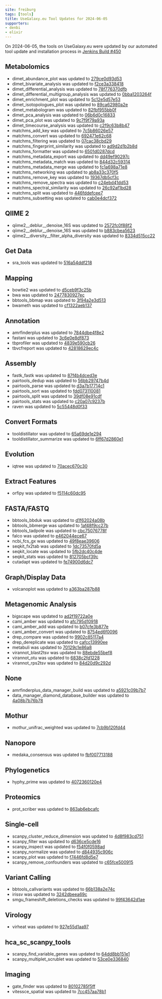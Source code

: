 ```yaml
---
site: freiburg
tags: [tools]
title: UseGalaxy.eu Tool Updates for 2024-06-05
supporters:
- denbi
- elixir
---
```


On 2024-06-05, the tools on UseGalaxy.eu were updated by our automated tool update and installation process in [Jenkins Build #450](https://build.galaxyproject.eu/job/usegalaxy-eu/job/install-tools/#450/)


## Metabolomics

- dimet_abundance_plot was updated to [279ce0d93d53](https://toolshed.g2.bx.psu.edu/view/iuc/dimet_abundance_plot/279ce0d93d53)
- dimet_bivariate_analysis was updated to [f2ce3a338418](https://toolshed.g2.bx.psu.edu/view/iuc/dimet_bivariate_analysis/f2ce3a338418)
- dimet_differential_analysis was updated to [78f776370dfb](https://toolshed.g2.bx.psu.edu/view/iuc/dimet_differential_analysis/78f776370dfb)
- dimet_differential_multigroup_analysis was updated to [0bba1203264f](https://toolshed.g2.bx.psu.edu/view/iuc/dimet_differential_multigroup_analysis/0bba1203264f)
- dimet_enrichment_plot was updated to [5c12e5d57e53](https://toolshed.g2.bx.psu.edu/view/iuc/dimet_enrichment_plot/5c12e5d57e53)
- dimet_isotopologues_plot was updated to [89ca62980a2e](https://toolshed.g2.bx.psu.edu/view/iuc/dimet_isotopologues_plot/89ca62980a2e)
- dimet_metabologram was updated to [82fbf955bb0f](https://toolshed.g2.bx.psu.edu/view/iuc/dimet_metabologram/82fbf955bb0f)
- dimet_pca_analysis was updated to [06b6d0c16833](https://toolshed.g2.bx.psu.edu/view/iuc/dimet_pca_analysis/06b6d0c16833)
- dimet_pca_plot was updated to [9c7f9f79a93a](https://toolshed.g2.bx.psu.edu/view/iuc/dimet_pca_plot/9c7f9f79a93a)
- dimet_timecourse_analysis was updated to [c2f9c63b8b47](https://toolshed.g2.bx.psu.edu/view/iuc/dimet_timecourse_analysis/c2f9c63b8b47)
- matchms_add_key was updated to [7c5b86026e57](https://toolshed.g2.bx.psu.edu/view/recetox/matchms_add_key/7c5b86026e57)
- matchms_convert was updated to [692471e62c68](https://toolshed.g2.bx.psu.edu/view/recetox/matchms_convert/692471e62c68)
- matchms_filtering was updated to [07cac38cbd29](https://toolshed.g2.bx.psu.edu/view/recetox/matchms_filtering/07cac38cbd29)
- matchms_fingerprint_similarity was updated to [ad9d2d1b2b8d](https://toolshed.g2.bx.psu.edu/view/recetox/matchms_fingerprint_similarity/ad9d2d1b2b8d)
- matchms_formatter was updated to [6501d0287dcd](https://toolshed.g2.bx.psu.edu/view/recetox/matchms_formatter/6501d0287dcd)
- matchms_metadata_export was updated to [dd49ef90297c](https://toolshed.g2.bx.psu.edu/view/recetox/matchms_metadata_export/dd49ef90297c)
- matchms_metadata_match was updated to [844d32c59314](https://toolshed.g2.bx.psu.edu/view/recetox/matchms_metadata_match/844d32c59314)
- matchms_metadata_merge was updated to [fc1a698a71e8](https://toolshed.g2.bx.psu.edu/view/recetox/matchms_metadata_merge/fc1a698a71e8)
- matchms_networking was updated to [ab8a33c370f5](https://toolshed.g2.bx.psu.edu/view/recetox/matchms_networking/ab8a33c370f5)
- matchms_remove_key was updated to [19367db5cf3c](https://toolshed.g2.bx.psu.edu/view/recetox/matchms_remove_key/19367db5cf3c)
- matchms_remove_spectra was updated to [c24ebd41dd53](https://toolshed.g2.bx.psu.edu/view/recetox/matchms_remove_spectra/c24ebd41dd53)
- matchms_spectral_similarity was updated to [26c92af1bd28](https://toolshed.g2.bx.psu.edu/view/recetox/matchms_spectral_similarity/26c92af1bd28)
- matchms_split was updated to [446fddefcee7](https://toolshed.g2.bx.psu.edu/view/recetox/matchms_split/446fddefcee7)
- matchms_subsetting was updated to [cab0e4dcf372](https://toolshed.g2.bx.psu.edu/view/recetox/matchms_subsetting/cab0e4dcf372)

## QIIME 2

- qiime2__deblur__denoise_16S was updated to [2572fc0f88f2](https://toolshed.g2.bx.psu.edu/view/q2d2/qiime2__deblur__denoise_16S/2572fc0f88f2)
- qiime2__deblur__denoise_16S was updated to [b883cbea5623](https://toolshed.g2.bx.psu.edu/view/q2d2/qiime2__deblur__denoise_16S/b883cbea5623)
- qiime2__diversity__filter_alpha_diversity was updated to [8334d515cc22](https://toolshed.g2.bx.psu.edu/view/q2d2/qiime2__diversity__filter_alpha_diversity/8334d515cc22)

## Get Data

- sra_tools was updated to [516a54ddf218](https://toolshed.g2.bx.psu.edu/view/iuc/sra_tools/516a54ddf218)

## Mapping

- bowtie2 was updated to [d5ceb9f3c25b](https://toolshed.g2.bx.psu.edu/view/devteam/bowtie2/d5ceb9f3c25b)
- bwa was updated to [2477830927ec](https://toolshed.g2.bx.psu.edu/view/devteam/bwa/2477830927ec)
- bbtools_bbmap was updated to [3f94a2e3d513](https://toolshed.g2.bx.psu.edu/view/iuc/bbtools_bbmap/3f94a2e3d513)
- bwameth was updated to [cf1322aeb137](https://toolshed.g2.bx.psu.edu/view/iuc/bwameth/cf1322aeb137)

## Annotation

- amrfinderplus was updated to [7844dbe4f8e2](https://toolshed.g2.bx.psu.edu/view/iuc/amrfinderplus/7844dbe4f8e2)
- fastani was updated to [3c6e0e8df873](https://toolshed.g2.bx.psu.edu/view/iuc/fastani/3c6e0e8df873)
- tbprofiler was updated to [4839e590cb26](https://toolshed.g2.bx.psu.edu/view/iuc/tbprofiler/4839e590cb26)
- tbvcfreport was updated to [42818629ec4c](https://toolshed.g2.bx.psu.edu/view/iuc/tbvcfreport/42818629ec4c)

## Assembly

- fastk_fastk was updated to [87f4b4dced3e](https://toolshed.g2.bx.psu.edu/view/iuc/fastk_fastk/87f4b4dced3e)
- pairtools_dedup was updated to [56bb29747b4d](https://toolshed.g2.bx.psu.edu/view/iuc/pairtools_dedup/56bb29747b4d)
- pairtools_parse was updated to [d3a7b17714c1](https://toolshed.g2.bx.psu.edu/view/iuc/pairtools_parse/d3a7b17714c1)
- pairtools_sort was updated to [fdd073110081](https://toolshed.g2.bx.psu.edu/view/iuc/pairtools_sort/fdd073110081)
- pairtools_split was updated to [39df08e91cdf](https://toolshed.g2.bx.psu.edu/view/iuc/pairtools_split/39df08e91cdf)
- pairtools_stats was updated to [c20a07c9237b](https://toolshed.g2.bx.psu.edu/view/iuc/pairtools_stats/c20a07c9237b)
- raven was updated to [5c55448d0f33](https://toolshed.g2.bx.psu.edu/view/iuc/raven/5c55448d0f33)

## Convert Formats

- tooldistillator was updated to [65a69de1e294](https://toolshed.g2.bx.psu.edu/view/iuc/tooldistillator/65a69de1e294)
- tooldistillator_summarize was updated to [6ff67d2860e1](https://toolshed.g2.bx.psu.edu/view/iuc/tooldistillator_summarize/6ff67d2860e1)

## Evolution

- iqtree was updated to [70acec670c30](https://toolshed.g2.bx.psu.edu/view/iuc/iqtree/70acec670c30)

## Extract Features

- orfipy was updated to [f5114c60dc95](https://toolshed.g2.bx.psu.edu/view/iuc/orfipy/f5114c60dc95)

## FASTA/FASTQ

- bbtools_bbduk was updated to [d1f62024a08b](https://toolshed.g2.bx.psu.edu/view/iuc/bbtools_bbduk/d1f62024a08b)
- bbtools_bbmerge was updated to [1af48f9cc27b](https://toolshed.g2.bx.psu.edu/view/iuc/bbtools_bbmerge/1af48f9cc27b)
- bbtools_tadpole was updated to [cbc75076778f](https://toolshed.g2.bx.psu.edu/view/iuc/bbtools_tadpole/cbc75076778f)
- falco was updated to [e462044ece67](https://toolshed.g2.bx.psu.edu/view/iuc/falco/e462044ece67)
- ncbi_fcs_gx was updated to [49f8eae39606](https://toolshed.g2.bx.psu.edu/view/iuc/ncbi_fcs_gx/49f8eae39606)
- seqkit_fx2tab was updated to [1dc73570fd5a](https://toolshed.g2.bx.psu.edu/view/iuc/seqkit_fx2tab/1dc73570fd5a)
- seqkit_locate was updated to [5fb2dc40c4de](https://toolshed.g2.bx.psu.edu/view/iuc/seqkit_locate/5fb2dc40c4de)
- seqkit_stats was updated to [812705bcf39c](https://toolshed.g2.bx.psu.edu/view/iuc/seqkit_stats/812705bcf39c)
- cutadapt was updated to [fe74900d6dc7](https://toolshed.g2.bx.psu.edu/view/lparsons/cutadapt/fe74900d6dc7)

## Graph/Display Data

- volcanoplot was updated to [a363ba287b88](https://toolshed.g2.bx.psu.edu/view/iuc/volcanoplot/a363ba287b88)

## Metagenomic Analysis

- bigscape was updated to [ad2f19722a0e](https://toolshed.g2.bx.psu.edu/view/iuc/bigscape/ad2f19722a0e)
- cami_amber was updated to [afc795d10918](https://toolshed.g2.bx.psu.edu/view/iuc/cami_amber/afc795d10918)
- cami_amber_add was updated to [b07cfe3b877e](https://toolshed.g2.bx.psu.edu/view/iuc/cami_amber_add/b07cfe3b877e)
- cami_amber_convert was updated to [8754ed6f0096](https://toolshed.g2.bx.psu.edu/view/iuc/cami_amber_convert/8754ed6f0096)
- drep_compare was updated to [9902c85117a4](https://toolshed.g2.bx.psu.edu/view/iuc/drep_compare/9902c85117a4)
- drep_dereplicate was updated to [cafcc13990ee](https://toolshed.g2.bx.psu.edu/view/iuc/drep_dereplicate/cafcc13990ee)
- metabuli was updated to [70129c1e86a8](https://toolshed.g2.bx.psu.edu/view/iuc/metabuli/70129c1e86a8)
- virannot_blast2tsv was updated to [88ebde55bef8](https://toolshed.g2.bx.psu.edu/view/iuc/virannot_blast2tsv/88ebde55bef8)
- virannot_otu was updated to [6838c2fd1228](https://toolshed.g2.bx.psu.edu/view/iuc/virannot_otu/6838c2fd1228)
- virannot_rps2tsv was updated to [84d20d9c292d](https://toolshed.g2.bx.psu.edu/view/iuc/virannot_rps2tsv/84d20d9c292d)

## None

- amrfinderplus_data_manager_build was updated to [a5921c09b7b7](https://toolshed.g2.bx.psu.edu/view/iuc/amrfinderplus_data_manager_build/a5921c09b7b7)
- data_manager_diamond_database_builder was updated to [4a08b7b76b78](https://toolshed.g2.bx.psu.edu/view/iuc/data_manager_diamond_database_builder/4a08b7b76b78)

## Mothur

- mothur_unifrac_weighted was updated to [7cb9b120fd44](https://toolshed.g2.bx.psu.edu/view/iuc/mothur_unifrac_weighted/7cb9b120fd44)

## Nanopore

- medaka_consensus was updated to [fbf007713188](https://toolshed.g2.bx.psu.edu/view/iuc/medaka_consensus/fbf007713188)

## Phylogenetics

- hyphy_prime was updated to [4072360120e4](https://toolshed.g2.bx.psu.edu/view/iuc/hyphy_prime/4072360120e4)

## Proteomics

- prot_scriber was updated to [863ab6ebcafc](https://toolshed.g2.bx.psu.edu/view/iuc/prot_scriber/863ab6ebcafc)

## Single-cell

- scanpy_cluster_reduce_dimension was updated to [4d8f983cd751](https://toolshed.g2.bx.psu.edu/view/iuc/scanpy_cluster_reduce_dimension/4d8f983cd751)
- scanpy_filter was updated to [d636ce5cde16](https://toolshed.g2.bx.psu.edu/view/iuc/scanpy_filter/d636ce5cde16)
- scanpy_inspect was updated to [f54f0f0598ad](https://toolshed.g2.bx.psu.edu/view/iuc/scanpy_inspect/f54f0f0598ad)
- scanpy_normalize was updated to [d844935c906c](https://toolshed.g2.bx.psu.edu/view/iuc/scanpy_normalize/d844935c906c)
- scanpy_plot was updated to [f7446fd8d5e7](https://toolshed.g2.bx.psu.edu/view/iuc/scanpy_plot/f7446fd8d5e7)
- scanpy_remove_confounders was updated to [c65fce500915](https://toolshed.g2.bx.psu.edu/view/iuc/scanpy_remove_confounders/c65fce500915)

## Variant Calling

- bbtools_callvariants was updated to [66b138a2e74c](https://toolshed.g2.bx.psu.edu/view/iuc/bbtools_callvariants/66b138a2e74c)
- irissv was updated to [3242dbeea69c](https://toolshed.g2.bx.psu.edu/view/iuc/irissv/3242dbeea69c)
- smgu_frameshift_deletions_checks was updated to [99f43642d1ae](https://toolshed.g2.bx.psu.edu/view/iuc/smgu_frameshift_deletions_checks/99f43642d1ae)

## Virology

- virheat was updated to [927e55d1aa97](https://toolshed.g2.bx.psu.edu/view/iuc/virheat/927e55d1aa97)

## hca_sc_scanpy_tools

- scanpy_find_variable_genes was updated to [64dd8bb151e1](https://toolshed.g2.bx.psu.edu/view/ebi-gxa/scanpy_find_variable_genes/64dd8bb151e1)
- scanpy_multiplet_scrublet was updated to [53ce0e336840](https://toolshed.g2.bx.psu.edu/view/ebi-gxa/scanpy_multiplet_scrublet/53ce0e336840)

## Imaging

- gate_finder was updated to [80102785f5ff](https://toolshed.g2.bx.psu.edu/view/goeckslab/gate_finder/80102785f5ff)
- vitessce_spatial was updated to [7cc457aa78b1](https://toolshed.g2.bx.psu.edu/view/goeckslab/vitessce_spatial/7cc457aa78b1)

